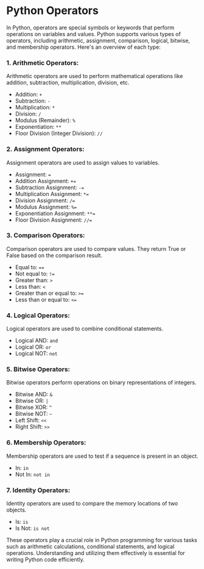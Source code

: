
# Python Operators

In Python, operators are special symbols or keywords that perform operations on variables and values. Python supports various types of operators, including arithmetic, assignment, comparison, logical, bitwise, and membership operators. Here's an overview of each type:

### 1. Arithmetic Operators:
Arithmetic operators are used to perform mathematical operations like addition, subtraction, multiplication, division, etc.
- Addition: `+`
- Subtraction: `-`
- Multiplication: `*`
- Division: `/`
- Modulus (Remainder): `%`
- Exponentiation: `**`
- Floor Division (Integer Division): `//`

### 2. Assignment Operators:
Assignment operators are used to assign values to variables.
- Assignment: `=`
- Addition Assignment: `+=`
- Subtraction Assignment: `-=`
- Multiplication Assignment: `*=`
- Division Assignment: `/=`
- Modulus Assignment: `%=`
- Exponentiation Assignment: `**=`
- Floor Division Assignment: `//=`

### 3. Comparison Operators:
Comparison operators are used to compare values. They return True or False based on the comparison result.
- Equal to: `==`
- Not equal to: `!=`
- Greater than: `>`
- Less than: `<`
- Greater than or equal to: `>=`
- Less than or equal to: `<=`

### 4. Logical Operators:
Logical operators are used to combine conditional statements.
- Logical AND: `and`
- Logical OR: `or`
- Logical NOT: `not`

### 5. Bitwise Operators:
Bitwise operators perform operations on binary representations of integers.
- Bitwise AND: `&`
- Bitwise OR: `|`
- Bitwise XOR: `^`
- Bitwise NOT: `~`
- Left Shift: `<<`
- Right Shift: `>>`

### 6. Membership Operators:
Membership operators are used to test if a sequence is present in an object.
- In: `in`
- Not In: `not in`

### 7. Identity Operators:
Identity operators are used to compare the memory locations of two objects.
- Is: `is`
- Is Not: `is not`

These operators play a crucial role in Python programming for various tasks such as arithmetic calculations, conditional statements, and logical operations. Understanding and utilizing them effectively is essential for writing Python code efficiently.
